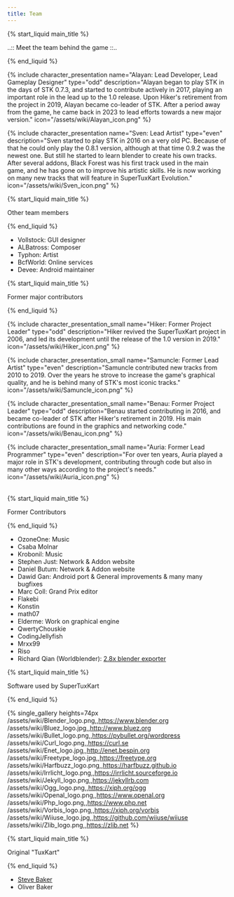 ```yaml
---
title: Team
---
```

{% start_liquid main_title %}

..:: Meet the team behind the game ::..

{% end_liquid %}

{% include character_presentation name="Alayan: Lead Developer, Lead Gameplay Designer" type="odd" description="Alayan began to play STK in the days of STK 0.7.3, and started to contribute actively in 2017, playing an important role in the lead up to the 1.0 release. Upon Hiker's retirement from the project in 2019, Alayan became co-leader of STK. After a period away from the game, he came back in 2023 to lead efforts towards a new major version." icon="/assets/wiki/Alayan_icon.png" %}

{% include character_presentation name="Sven: Lead Artist" type="even" description="Sven started to play STK in 2016 on a very old PC. Because of that he could only play the 0.8.1 version, although at that time 0.9.2 was the newest one. But still he started to learn blender to create his own tracks. After several addons, Black Forest was his first track used in the main game, and he has gone on to improve his artistic skills. He is now working on many new tracks that will feature in SuperTuxKart Evolution." icon="/assets/wiki/Sven_icon.png" %}

{% start_liquid main_title %}

Other team members

{% end_liquid %}

* Vollstock: GUI designer
* ALBatross: Composer
* Typhon: Artist
* BcfWorld: Online services
* Devee: Android maintainer

{% start_liquid main_title %}

Former major contributors

{% end_liquid %}

<table>
<tr>
{% include character_presentation_small name="Hiker: Former Project Leader" type="odd" description="Hiker revived the SuperTuxKart project in 2006, and led its development until the release of the 1.0 version in 2019." icon="/assets/wiki/Hiker_icon.png" %}

{% include character_presentation_small name="Samuncle: Former Lead Artist" type="even" description="Samuncle contributed new tracks from 2010 to 2019. Over the years he strove to increase the game's graphical quality, and he is behind many of STK's most iconic tracks." icon="/assets/wiki/Samuncle_icon.png" %}
</tr>

<tr>
{% include character_presentation_small name="Benau: Former Project Leader" type="odd" description="Benau started contributing in 2016, and became co-leader of STK after Hiker's retirement in 2019. His main contributions are found in the graphics and networking code." icon="/assets/wiki/Benau_icon.png" %}

{% include character_presentation_small name="Auria: Former Lead Programmer" type="even" description="For over ten years, Auria played a major role in STK's development, contributing through code but also in many other ways according to the project's needs." icon="/assets/wiki/Auria_icon.png" %}
</tr>
</table>

{% start_liquid main_title %}

Former Contributors

{% end_liquid %}

* OzoneOne: Music
* Csaba Molnar
* Krobonil: Music
* Stephen Just: Network & Addon website
* Daniel Butum: Network & Addon website
* Dawid Gan: Android port & General improvements & many many bugfixes
* Marc Coll: Grand Prix editor
* Flakebi
* Konstin
* math07
* Elderme: Work on graphical engine
* QwertyChouskie
* CodingJellyfish
* Mrxx99
* Riso
* Richard Qian (Worldblender): [2.8x blender exporter](https://github.com/supertuxkart/stk-blender)

{% start_liquid main_title %}

Software used by SuperTuxKart

{% end_liquid %}

{% single_gallery heights=74px
/assets/wiki/Blender_logo.png,,https://www.blender.org
/assets/wiki/Bluez_logo.jpg,,http://www.bluez.org
/assets/wiki/Bullet_logo.png,,https://pybullet.org/wordpress
/assets/wiki/Curl_logo.png,,https://curl.se
/assets/wiki/Enet_logo.jpg,,http://enet.bespin.org
/assets/wiki/Freetype_logo.jpg,,https://freetype.org
/assets/wiki/Harfbuzz_logo.png,,https://harfbuzz.github.io
/assets/wiki/Irrlicht_logo.png,,https://irrlicht.sourceforge.io
/assets/wiki/Jekyll_logo.png,,https://jekyllrb.com
/assets/wiki/Ogg_logo.png,,https://xiph.org/ogg
/assets/wiki/Openal_logo.png,,https://www.openal.org
/assets/wiki/Php_logo.png,,https://www.php.net
/assets/wiki/Vorbis_logo.png,,https://xiph.org/vorbis
/assets/wiki/Wiiuse_logo.jpg,,https://github.com/wiiuse/wiiuse
/assets/wiki/Zlib_logo.png,,https://zlib.net
%}

{% start_liquid main_title %}

Original "TuxKart"

{% end_liquid %}

* [Steve Baker](https://www.sjbaker.org)
* Oliver Baker

